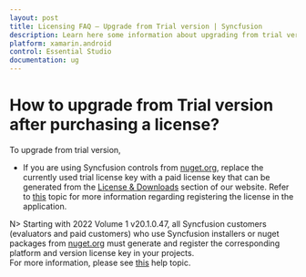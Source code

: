 ```yaml
---
layout: post
title: Licensing FAQ – Upgrade from Trial version | Syncfusion
description: Learn here some information about upgrading from trial version of Essential Studio to Licensed version.
platform: xamarin.android
control: Essential Studio
documentation: ug
---
```


# How to upgrade from Trial version after purchasing a license?

To upgrade from trial version,

* If you are using Syncfusion controls from [nuget.org](https://www.nuget.org/packages?q=syncfusion), replace the currently used trial license key with a paid license key that can be generated from the [License & Downloads](https://www.syncfusion.com/account/downloads) section of our website. Refer to [this](https://help.syncfusion.com/xamarin-android/licensing/registering-license-keys) topic for more information regarding registering the license in the application.

N> Starting with 2022 Volume 1 v20.1.0.47, all Syncfusion customers (evaluators and paid customers) who use Syncfusion installers or nuget packages from [nuget.org](https://www.nuget.org/packages?q=Syncfusion) must generate and register the corresponding platform and version license key in your projects.<br>
For more information, please see [this](https://help.syncfusion.com/xamarin-android/licensing/licensing) help topic.